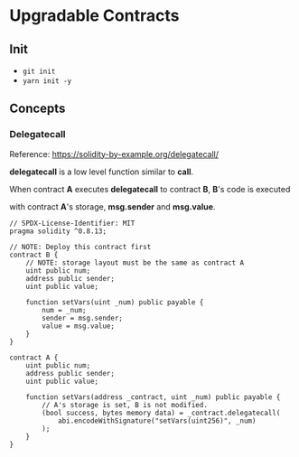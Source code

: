 # Upgradable Contracts

## Init

- `git init`
- `yarn init -y`

## Concepts

### Delegatecall

Reference: <https://solidity-by-example.org/delegatecall/>

**delegatecall** is a low level function similar to **call**.

When contract **A** executes **delegatecall** to contract **B**, **B**'s code is executed

with contract **A**'s storage, **msg.sender** and **msg.value**.

```sol
// SPDX-License-Identifier: MIT
pragma solidity ^0.8.13;

// NOTE: Deploy this contract first
contract B {
    // NOTE: storage layout must be the same as contract A
    uint public num;
    address public sender;
    uint public value;

    function setVars(uint _num) public payable {
        num = _num;
        sender = msg.sender;
        value = msg.value;
    }
}

contract A {
    uint public num;
    address public sender;
    uint public value;

    function setVars(address _contract, uint _num) public payable {
        // A's storage is set, B is not modified.
        (bool success, bytes memory data) = _contract.delegatecall(
            abi.encodeWithSignature("setVars(uint256)", _num)
        );
    }
}
```
